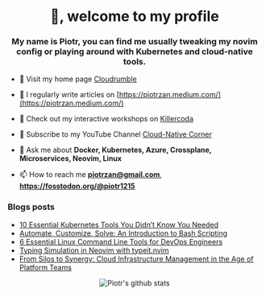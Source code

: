 <h1 align="center">👋, welcome to my profile</h1>
<h3 align="center">My name is Piotr, you can find me usually tweaking my novim
config or playing around with Kubernetes and cloud-native tools.</h3>

- 🔭 Visit my home page [Cloudrumble](https://www.cloudrumble.net)

- 📝 I regularly write articles on [https://piotrzan.medium.com/](https://piotrzan.medium.com/)

- 🌱 Check out my interactive workshops on [Killercoda](https://killercoda.com/decoder)
  
- 🎥 Subscribe to my YouTube Channel [Cloud-Native Corner](https://www.youtube.com/channel/UCkWVN7H3JqGtJ5Pv5bvCrAw)

- 💬 Ask me about **Docker, Kubernetes, Azure, Crossplane, Microservices, Neovim, Linux**

- 📫 How to reach me **piotrzan@gmail.com**, **https://fosstodon.org/@piotr1215**

### Blogs posts

<!-- BLOG-POST-LIST:START -->
- [10 Essential Kubernetes Tools You Didn’t Know You Needed](https://piotrzan.medium.com/10-essential-kubernetes-tools-you-didnt-know-you-needed-06954251d845?source=rss-3c5c31a7d1d7------2)
- [Automate, Customize, Solve: An Introduction to Bash Scripting](https://faun.pub/automate-customize-solve-an-introduction-to-bash-scripting-f5a9ae8e41cf?source=rss-3c5c31a7d1d7------2)
- [6 Essential Linux Command Line Tools for DevOps Engineers](https://itnext.io/6-essential-linux-command-line-tools-for-devops-engineers-5cd23b578c50?source=rss-3c5c31a7d1d7------2)
- [Typing Simulation in Neovim with typeit.nvim](https://piotrzan.medium.com/typing-simulation-in-neovim-with-typeit-nvim-dcd56a616082?source=rss-3c5c31a7d1d7------2)
- [From Silos to Synergy: Cloud Infrastructure Management in the Age of Platform Teams](https://itnext.io/from-silos-to-synergy-cloud-infrastructure-management-in-the-age-of-platform-teams-0087187c288f?source=rss-3c5c31a7d1d7------2)
<!-- BLOG-POST-LIST:END -->

<p align="center">
  <img
  src="https://github-readme-stats.vercel.app/api?username=piotr1215&count_private=true" alt="Piotr's github stats">
</p>

